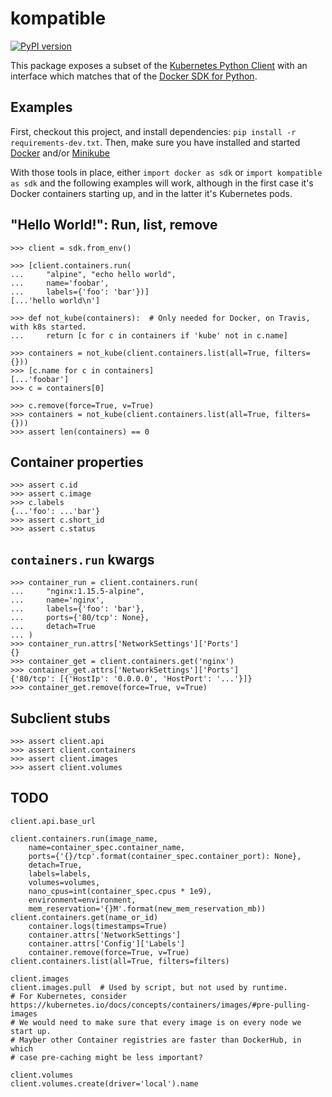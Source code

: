 # kompatible

[![PyPI version](https://badge.fury.io/py/kompatible.svg)](https://badge.fury.io/py/kompatible)

This package exposes a subset of the
[Kubernetes Python Client](https://github.com/kubernetes-client/python/)
with an interface which matches that of the
[Docker SDK for Python](https://docker-py.readthedocs.io/en/stable/).

## Examples

First, checkout this project, and install dependencies:
`pip install -r requirements-dev.txt`.
Then, make sure you have installed and started
[Docker](https://docs.docker.com/docker-for-mac/install/)
and/or [Minikube](https://kubernetes.io/docs/tutorials/hello-minikube/#create-a-minikube-cluster)

With those tools in place, either
`import docker as sdk` or `import kompatible as sdk`
and the following examples will work, although in the first case
it's Docker containers starting up,
and in the latter it's Kubernetes pods.

## "Hello World!": Run, list, remove

```
>>> client = sdk.from_env()

>>> [client.containers.run(
...     "alpine", "echo hello world",
...     name='foobar',
...     labels={'foo': 'bar'})]
[...'hello world\n']

>>> def not_kube(containers):  # Only needed for Docker, on Travis, with k8s started.
...     return [c for c in containers if 'kube' not in c.name]

>>> containers = not_kube(client.containers.list(all=True, filters={}))
>>> [c.name for c in containers]
[...'foobar']
>>> c = containers[0]

>>> c.remove(force=True, v=True)
>>> containers = not_kube(client.containers.list(all=True, filters={}))
>>> assert len(containers) == 0

```

## Container properties

```
>>> assert c.id
>>> assert c.image
>>> c.labels
{...'foo': ...'bar'}
>>> assert c.short_id
>>> assert c.status

```

## `containers.run` kwargs

```
>>> container_run = client.containers.run(
...     "nginx:1.15.5-alpine",
...     name='nginx',
...     labels={'foo': 'bar'},
...     ports={'80/tcp': None},
...     detach=True
... )
>>> container_run.attrs['NetworkSettings']['Ports']
{}
>>> container_get = client.containers.get('nginx')
>>> container_get.attrs['NetworkSettings']['Ports']
{'80/tcp': [{'HostIp': '0.0.0.0', 'HostPort': '...'}]}
>>> container_get.remove(force=True, v=True)

```

## Subclient stubs

```
>>> assert client.api
>>> assert client.containers
>>> assert client.images
>>> assert client.volumes

```

## TODO

```
client.api.base_url

client.containers.run(image_name,
    name=container_spec.container_name,
    ports={'{}/tcp'.format(container_spec.container_port): None},
    detach=True,
    labels=labels,
    volumes=volumes,
    nano_cpus=int(container_spec.cpus * 1e9),
    environment=environment,
    mem_reservation='{}M'.format(new_mem_reservation_mb))
client.containers.get(name_or_id)
    container.logs(timestamps=True)
    container.attrs['NetworkSettings']
    container.attrs['Config']['Labels']
    container.remove(force=True, v=True)
client.containers.list(all=True, filters=filters)

client.images
client.images.pull  # Used by script, but not used by runtime.
# For Kubernetes, consider https://kubernetes.io/docs/concepts/containers/images/#pre-pulling-images
# We would need to make sure that every image is on every node we start up.
# Mayber other Container registries are faster than DockerHub, in which
# case pre-caching might be less important?

client.volumes
client.volumes.create(driver='local').name
```
